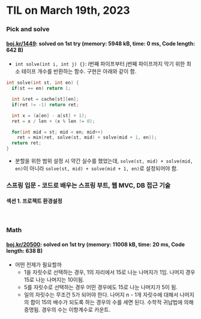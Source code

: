 # **TIL on March 19th, 2023**
### Pick and solve
#### [boj.kr/1449](../../../Problem%20Solving/boj/random%20defense/1449-03-18-2023.cpp): solved on 1st try (memory: 5948 kB, time: 0 ms, Code length: 642 B)
* `int solve(int i, int j) {}`: i번째 파이프부터 j번째 파이프까지 막기 위한 최소 테이프 개수를 반환하는 함수. 구현은 아래와 같이 함.

```cpp
int solve(int st, int en) {
  if(st == en) return 1;

  int &ret = cache[st][en];
  if(ret != -1) return ret;

  int x = (a[en] - a[st] + 1);
  ret = x / len + (x % len != 0);

  for(int mid = st; mid < en; mid++)
    ret = min(ret, solve(st, mid) + solve(mid + 1, en));
  return ret;
}
```

  - 분할을 위한 범위 설정 시 약간 실수를 했었는데, `solve(st, mid) + solve(mid, en)`이 아니라 `solve(st, mid) + solve(mid + 1, en)`로 설정되어야 함.


### 스프링 입문 - 코드로 배우는 스프링 부트, 웹 MVC, DB 접근 기술
#### 섹션 1. 프로젝트 환경설정
<br>

### Math
#### [boj.kr/20500](../../../Problem%20Solving/boj/Math/20500-03-19-2023.cpp): solved on 1st try (memory: 11008 kB, time: 20 ms, Code length: 638 B)
* 어떤 전제가 필요할까
  - 1을 자릿수로 선택하는 경우, 1의 자리에서 15로 나눈 나머지가 1임. 나머지 경우 15로 나눈 나머지는 10이됨.
  - 5를 자릿수로 선택하는 경우 어떤 경우에도 15로 나눈 나머지가 5이 됨.
  - 일의 자릿수는 무조건 5가 되어야 한다. 나머지 n - 1개 자릿수에 대해서 나머지의 합이 15의 배수가 되도록 하는 경우의 수를 세면 된다. 수학적 귀납법에 의해 증명됨. 경우의 수는 이항계수로 카운트.